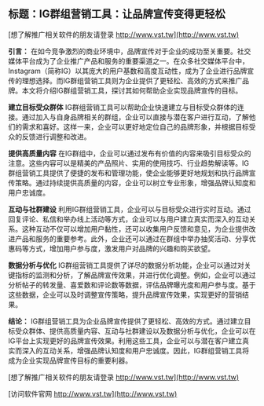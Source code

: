 ## **标题：IG群组营销工具：让品牌宣传变得更轻松**

[想了解推广相关软件的朋友请登录 http://www.vst.tw](http://www.vst.tw)

**引言：**
在如今竞争激烈的商业环境中，品牌宣传对于企业的成功至关重要。社交媒体平台成为了企业推广产品和服务的重要渠道之一。在众多社交媒体平台中，Instagram（简称IG）以其庞大的用户基数和高度互动性，成为了企业进行品牌宣传的理想选择。而IG群组营销工具则为企业提供了更轻松、高效的方式来推广品牌。本文将介绍IG群组营销工具，探讨其如何帮助企业实现品牌宣传的目标。

**建立目标受众群体**
IG群组营销工具可以帮助企业快速建立与目标受众群体的连接。通过加入与自身品牌相关的群组，企业可以直接与潜在客户进行互动，了解他们的需求和喜好。这样一来，企业可以更好地定位自己的品牌形象，并根据目标受众的反馈进行调整和改进。

**提供高质量内容**
在IG群组中，企业可以通过发布有价值的内容来吸引目标受众的注意。这些内容可以是精美的产品照片、实用的使用技巧、行业趋势解读等。IG群组营销工具提供了便捷的发布和管理功能，使企业能够更好地规划和执行品牌宣传策略。通过持续提供高质量的内容，企业可以树立专业形象，增强品牌认知度和用户忠诚度。

**互动与社群建设**
利用IG群组营销工具，企业可以与目标受众进行实时互动。通过回复评论、私信和举办线上活动等方式，企业可以与用户建立真实而深入的互动关系。这种互动不仅可以增加用户黏性，还可以收集用户反馈和意见，为企业提供改进产品和服务的重要参考。此外，企业还可以通过在群组中举办抽奖活动、分享优惠码等方式，增加用户参与度，激发用户对品牌的兴趣和购买欲望。

**数据分析与优化**
IG群组营销工具提供了详尽的数据分析功能，企业可以通过对关键指标的监测和分析，了解品牌宣传效果，并进行优化调整。例如，企业可以通过分析帖子的转发量、喜爱数和评论数等数据，评估品牌曝光度和用户参与度。基于这些数据，企业可以及时调整宣传策略，提升品牌宣传效果，实现更好的营销结果。

**结论：**
IG群组营销工具为企业品牌宣传提供了更轻松、高效的方式。通过建立目标受众群体、提供高质量内容、互动与社群建设以及数据分析与优化，企业可以在IG平台上实现更好的品牌宣传效果。利用这些工具，企业可以与潜在客户建立真实而深入的互动关系，增强品牌认知度和用户忠诚度。因此，IG群组营销工具将成为企业实现品牌宣传目标的重要利器。

[想了解推广相关软件的朋友请登录 http://www.vst.tw](http://www.vst.tw)


[访问软件官网 http://www.vst.tw](http://www.vst.tw)
